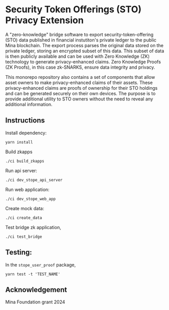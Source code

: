 # Security Token Offerings (STO) Privacy Extension

A "zero-knowledge" bridge software to export security-token-offering (STO) data published in
financial instutiton's private ledger to the public Mina blockchain. The export process parses the
original data stored on the private ledger, storing an encrypted subset of this data. This subset
of data is then publicly available and can be used with Zero Knowledge (ZK) technology to generate
privacy-enhanced claims. Zero Knowledge Proofs (ZK Proofs), in this case zk-SNARKS, ensure data
integrity and privacy.

This monorepo repository also contains a set of components that allow asset owners to make
privacy-enhanced claims of their assets. These privacy-enhanced claims are proofs of ownership for
their STO holdings and can be generated securely on their own devices. The purpose is to provide
additional utility to STO owners without the need to reveal any additional information.

## Instructions

Install dependency:

```
yarn install
```

Build zkapps

```
./ci build_zkapps
```

Run api server:

```
./ci dev_stope_api_server
```

Run web application:

```
./ci dev_stope_web_app
```

Create mock data:

```
./ci create_data
```

Test bridge zk application,

```
./ci test_bridge
```

## Testing:

In the `stope_user_proof` package,

```
yarn test -t 'TEST_NAME'
```

## Acknowledgement

Mina Foundation grant 2024
